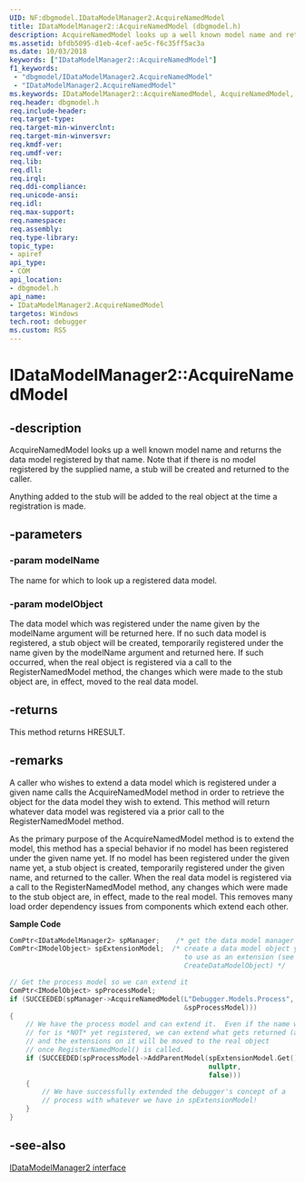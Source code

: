 ```yaml
---
UID: NF:dbgmodel.IDataModelManager2.AcquireNamedModel
title: IDataModelManager2::AcquireNamedModel (dbgmodel.h)
description: AcquireNamedModel looks up a well known model name and returns the data model registered by that name. 
ms.assetid: bfdb5095-d1eb-4cef-ae5c-f6c35ff5ac3a
ms.date: 10/03/2018
keywords: ["IDataModelManager2::AcquireNamedModel"]
f1_keywords:
 - "dbgmodel/IDataModelManager2.AcquireNamedModel"
 - "IDataModelManager2.AcquireNamedModel"
ms.keywords: IDataModelManager2::AcquireNamedModel, AcquireNamedModel, IDataModelManager2.AcquireNamedModel, IDataModelManager2::AcquireNamedModel, IDataModelManager2.AcquireNamedModel
req.header: dbgmodel.h
req.include-header:
req.target-type:
req.target-min-winverclnt:
req.target-min-winversvr:
req.kmdf-ver:
req.umdf-ver:
req.lib:
req.dll:
req.irql: 
req.ddi-compliance:
req.unicode-ansi:
req.idl:
req.max-support:
req.namespace:
req.assembly:
req.type-library: 
topic_type: 
- apiref
api_type: 
- COM
api_location: 
- dbgmodel.h
api_name: 
- IDataModelManager2.AcquireNamedModel
targetos: Windows
tech.root: debugger
ms.custom: RS5
---
```


# IDataModelManager2::AcquireNamedModel

## -description

AcquireNamedModel looks up a well known model name and returns the data model registered by that name.  Note that if there is no model registered by the supplied name, a stub will be created and returned to the caller. 

Anything added to the stub will be added to the real object at the time a registration is made.

## -parameters

### -param modelName
The name for which to look up a registered data model.

### -param modelObject
The data model which was registered under the name given by the modelName argument will be returned here. If no such data model is registered, a stub object will be created, temporarily registered under the name given by the modelName argument and returned here. If such occurred, when the real object is registered via a call to the RegisterNamedModel method, the changes which were made to the stub object are, in effect, moved to the real data model.


## -returns
This method returns HRESULT.

## -remarks
A caller who wishes to extend a data model which is registered under a given name calls the AcquireNamedModel method in order to retrieve the object for the data model they wish to extend. This method will return whatever data model was registered via a prior call to the RegisterNamedModel method. 

As the primary purpose of the AcquireNamedModel method is to extend the model, this method has a special behavior if no model has been registered under the given name yet. If no model has been registered under the given name yet, a stub object is created, temporarily registered under the given name, and returned to the caller. When the real data model is registered via a call to the RegisterNamedModel method, any changes which were made to the stub object are, in effect, made to the real model. This removes many load order dependency issues from components which extend each other. 

**Sample Code**

```cpp
ComPtr<IDataModelManager2> spManager;    /* get the data model manager */
ComPtr<IModelObject> spExtensionModel;  /* create a data model object you want 
                                           to use as an extension (see
                                           CreateDataModelObject) */

// Get the process model so we can extend it
ComPtr<IModelObject> spProcessModel;
if (SUCCEEDED(spManager->AcquireNamedModel(L"Debugger.Models.Process", 
                                           &spProcessModel)))
{
    // We have the process model and can extend it.  Even if the name we queried 
    // for is *NOT* yet registered, we can extend what gets returned (a stub)
    // and the extensions on it will be moved to the real object 
    // once RegisterNamedModel() is called.
    if (SUCCEEDED(spProcessModel->AddParentModel(spExtensionModel.Get(), 
                                                 nullptr, 
                                                 false)))
    {
        // We have successfully extended the debugger's concept of a 
        // process with whatever we have in spExtensionModel!
    }
}
```

## -see-also

[IDataModelManager2 interface](nn-dbgmodel-idatamodelmanager2.md)
